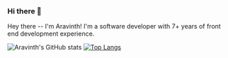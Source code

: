 ### Hi there 👋
Hey there -- I'm Aravinth! I'm a software developer with 7+ years of front end development experience.
<!--
**AravinthKarunanidhi/AravinthKarunanidhi** is a ✨ _special_ ✨ repository because its `README.md` (this file) appears on your GitHub profile.

Here are some ideas to get you started:

- 🔭 I’m currently working on ...
- 🌱 I’m currently learning ...
- 👯 I’m looking to collaborate on ...
- 🤔 I’m looking for help with ...
- 💬 Ask me about ...
- 📫 How to reach me: ...
- 😄 Pronouns: ...
- ⚡ Fun fact: ...
-->

![Aravinth's GitHub stats](https://github-readme-stats.vercel.app/api?username=AravinthKarunanidhi&count_private=true&theme=highcontrast&show_icons=true)
[![Top Langs](https://github-readme-stats.vercel.app/api/top-langs/?username=AravinthKarunanidhi&layout=compact)](https://github.com/anuraghazra/github-readme-stats)
